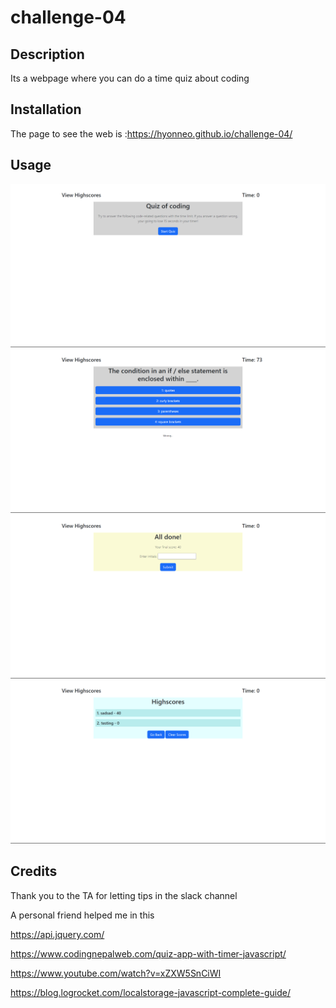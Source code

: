 # challenge-04

## Description

Its a webpage where you can do a time quiz about coding

## Installation

The page to see the web is :https://hyonneo.github.io/challenge-04/

## Usage

![image](./assets/images/Screenshot%20(101).png)
![image](./assets/images/Screenshot%20(102).png)
![image](./assets/images/Screenshot%20(103).png)
![image](./assets/images/Screenshot%20(104).png)
## Credits

Thank you to the TA for letting tips in the slack channel

A personal friend helped me in this

https://api.jquery.com/

https://www.codingnepalweb.com/quiz-app-with-timer-javascript/

https://www.youtube.com/watch?v=xZXW5SnCiWI

https://blog.logrocket.com/localstorage-javascript-complete-guide/
